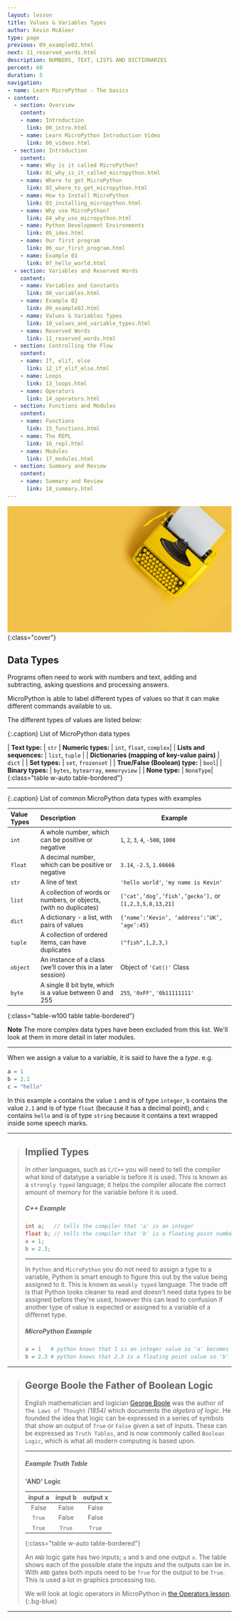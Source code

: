 ```yaml
---
layout: lesson
title: Values & Variables Types
author: Kevin McAleer
type: page
previous: 09_example02.html
next: 11_reserved_words.html
description: NUMBERS, TEXT, LISTS AND DICTIONARIES
percent: 60
duration: 5
navigation:
- name: Learn MicroPython - The basics
- content:
  - section: Overview
    content:
    - name: Introduction
      link: 00_intro.html
    - name: Learn MicroPython Introduction Video
      link: 00_videos.html
  - section: Introduction
    content:
    - name: Why is it called MicroPython?
      link: 01_why_is_it_called_micropython.html
    - name: Where to get MicroPython
      link: 02_where_to_get_micropython.html
    - name: How to Install MicroPython
      link: 03_installing_micropython.html
    - name: Why use MicroPython?
      link: 04_why_use_micropython.html
    - name: Python Development Environments
      link: 05_ides.html
    - name: Our first program
      link: 06_our_first_program.html
    - name: Example 01
      link: 07_hello_world.html
  - section: Variables and Reserved Words
    content:
    - name: Variables and Constants
      link: 08_variables.html
    - name: Example 02
      link: 09_example02.html
    - name: Values & Variables Types
      link: 10_values_and_variable_types.html
    - name: Reserved Words
      link: 11_reserved_words.html
  - section: Controlling the Flow
    content:
    - name: If, elif, else
      link: 12_if_elif_else.html
    - name: Loops
      link: 13_loops.html
    - name: Operators
      link: 14_operators.html
  - section: Functions and Modules
    content:
    - name: Functions
      link: 15_functions.html
    - name: The REPL
      link: 16_repl.html
    - name: Modules
      link: 17_modules.html
  - section: Summary and Review
    content:
    - name: Summary and Review
      link: 18_summary.html
---
```



![Cover photo of a yellow typewritter](assets/types.jpg){:class="cover"}

## Data Types

Programs often need to work with numbers and text, adding and subtracting, asking questions and processing answers.

MicroPython is able to label different types of values so that it can make different commands available to us.

The different types of values are listed below:

{:.caption}
List of MicroPython data types

| **Text type:** | `str`
| **Numeric types:** | `int`, `float`, `complex`|
| **Lists and sequences:** | `list`, `tuple` |
| **Dictionaries (mapping of key-value pairs)** | `dict` |
| **Set types:** | `set`, `frozenset` |
| **True/False (Boolean) type:** | `bool`|
| **Binary types:** | `bytes`, `bytearray`, `memoryview` |
| **None type:** | `NoneType`|
{:class="table w-auto table-bordered"}

---

{:.caption}
List of common MicroPython data types with examples

| Value Types | Description                                                        | Example                                                |
|:------------|:-------------------------------------------------------------------|--------------------------------------------------------|
| `int`       | A whole number, which can be positive or negative                  | `1`, `2`, `3`, `4`, `-500`, `1000`                     |
| `float`     | A decimal number, which can be positive or negative                | `3.14`, `-2.5`, `1.66666`                              |
| `str`       | A line of text                                                     | `'hello world'`, `'my name is Kevin'`                  |
| `list`      | A collection of words or numbers, or objects, (with no duplicates) | `[‘cat’,’dog’,’fish’,’gecko’],` or `[1,2,3,5,8,13,21]` |
| `dict`      | A dictionary - a list, with pairs of values                        | `{‘name’:’Kevin’, ‘address’:’UK’, ‘age’:45}`          |
| `tuple`     | A collection of ordered items, can have duplicates                 | `("fish",1,2,3,)`                                      |
| `object`    | An instance of a class (we’ll cover this in a later session)       | Object of `'Cat()'` Class                                |
| `byte`      | A single 8 bit byte, which is a value between 0 and 255            | `255`, `'0xFF'`, `'0b11111111'`                        |
{:class="table-w100 table table-bordered"}

**Note** The more complex data types have been excluded from this list. We'll look at them in more detail in later modules.

---

When we assign a value to a variable, it is said to have the a *type*.
e.g.

```python
a = 1
b = 2.1
c = "hello"
```

In this example `a` contains the value `1` and is of type `integer`, `b` contains the value `2.1` and is of type `float` (because it has a decimal point), and `c` contains `hello` and is of type `string` because it contains a text wrapped inside some speech marks.

---

> ## Implied Types
>
> In other languages, such as `C/C++` you will need to tell the compiler what kind of datatype a variable
> is before it is used.
> This is known as a `strongly typed` language; it helps the compiler allocate the correct amount of
> memory for the variable before it is used.
>
> ##### C++ Example
>
> ```c++
> int a;   // tells the compiler that 'a' is an integer
> float b; // tells the compiler that 'b' is a floating point number 
> a = 1;
> b = 2.3;
> ```
>
> ---
>
> In `Python` and `MicroPython` you do not need to assign a type to a variable, Python is smart enough to
> figure this out by the value being assigned to it. This is known as `weakly typed` language.
> The trade off is that Python looks cleaner to read and doesn't need data types to be assigned before
> they're used, however this can lead to confusion if another type of value is expected or assigned to a
> variable of a differnet type.
>
> ##### MicroPython Example
>
> ```python
> a = 1   # python knows that 1 is an integer value so 'a' becomes an 'int' type
> b = 2.3 # python knows that 2.3 is a floating point value so 'b' becomes a 'float' type
> ```
>

---

> ## George Boole the Father of Boolean Logic
>
> English mathematician and logician [George Boole](https://en.wikipedia.org/wiki/George_Boole) was the author of `The Laws of Thought` *(1854)*
> which documents the *algebra of logic*. He founded the idea that logic can be expressed in a series
> of symbols that show an output of `True` or `False` given a set of inputs. These can be expressed as
> `Truth Tables`, and is now commonly called `Boolean Logic`, which is what all modern computing is
> based upon.
>
> ---
> 
> ##### Example Truth Table
>
> **'AND' Logic**
>
> | input a | input b | output x |
> |:--:|:--:|:--:|
> |False|False|False|
> |`True`|False|False|
> |`True`|`True`|`True`|
> {:class="table w-auto table-bordered"}
> 
> An `AND` logic gate has two inputs; `a` and `b` and one output `x`. The table shows each of the possible state the inputs and the outputs can be in. With `AND` gates both inputs need to be `True` for the output to be `True`. This is used a lot in graphics processing too.
>
> We will look at logic operators in MicroPython in [the Operators lesson](14_operators).
{:.bg-blue}

---

